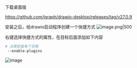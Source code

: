 
下载桌面版

https://github.com/jgraph/drawio-desktop/releases/tag/v27.0.9

安装之后，给drawio启动程序创建一个快捷方式
![image.png|500](https://my-obsidian-image.oss-cn-guangzhou.aliyuncs.com/2025/06/ca8fb0fcdf9bf241c9ea3fffec38940c.png)

右键选择快捷方式的属性，在目标后面添加如下内容
```bash
# 注意前面有个空格
 --enable-plugins
```

![image](https://my-obsidian-image.oss-cn-guangzhou.aliyuncs.com/2025/06/069c03d62777fbe1997a23211406da88.png)